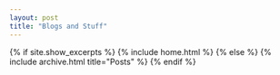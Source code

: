 ```yaml
---
layout: post
title: "Blogs and Stuff"
---
```


{% if site.show_excerpts %}
  {% include home.html %}
{% else %}
  {% include archive.html title="Posts" %}
{% endif %}
